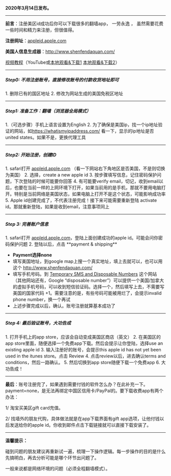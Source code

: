 **2020年3月14日发布。**

<hr class="wp-block-separator"/>

**前言**：注册美区id成功后你可以下载很多的翻墙app， 一劳永逸 ， 虽然需要花费一些时间和精力来注册，但很值得。

**注册网址**：<a href="http://appleid.apple.com ">appleid.apple.com </a>

**美国人信息生成器**：<a href="http://www.shenfendaquan.com/" target="_blank" rel="noreferrer noopener" aria-label="http://www.shenfendaquan.com/（在新窗口打开）">http://www.shenfendaquan.com/</a>

[视频教程](https://www.youtube.com/watch?v=nmdd-MFEu6k)（YouTube或[本地观看&下载1](https://tr101.free4444.xyz/Us-Apple-ID-registration-method.mp4) [本地观看&下载2](https://tr61.free4444.xyz/Us-Apple-ID-registration-method.mp4)） 

<hr class="wp-block-separator"/>
<h5>Step0: 不用注册账号，直接修改账号的付款收货地址即可</h5>
1. 删除已有的国区地址
2. 修改为网站生成的美国免税区地址

<hr class="wp-block-separator"/>
<h5>Step1: 准备工作：翻墙（浏览器全局模式）</h5>
1.（可选步骤）手机上语言设置为English
2. 为了确保是美国ip，找一个ip地址验证的网站，如<a href="https://whatismyipaddress.com/" target="_blank" rel="noreferrer noopener" aria-label="￼https://whatismyipaddress.com（在新窗口打开）">https://whatismyipaddress.com/</a> 看一下，显示的ip地址是否united states。如果不是，更换代理工具

<hr class="wp-block-separator"/>
<h5>Step2: 开始注册，创建ID</h5>
1. safari打开 <a href="http://appleid.apple.com" target="_blank" rel="noreferrer noopener" aria-label="（在新窗口打开）">appleid.apple.com</a> （看一下网站右下角地区是否美国，不是则切换为美国）
2. 选择，create a new apple id
3. 按步骤填写信息，记住密码保护问题，下次登陆的时候可能要你回答
4. 有可能要verify email，切记，收到email以后，也要在当前一样的上网环境下打开，如果当前用的是手机，那就不要用电脑打开。特别是当前网络是美国状态，如果电脑上打开不是这个状态，可能影响成功率
5. Apple id创建完成了，不代表注册完成！接下来可能需要重新登陆 activate id。那就重新登陆，如果是收到email，注意事项同上

<hr class="wp-block-separator"/>
<h5>Step 3: 完善账户信息</h5>
1. safari打开 <a href="http://appleid.apple.com" target="_blank" rel="noreferrer noopener" aria-label="appleid.apple.com（在新窗口打开）">appleid.apple.com</a>，登陆上面创建成功的apple id。可能会问你密码保护问题
2. 登陆以后，点击 **payment &amp; shipping** 

- **Payment选择none**
- 填写美国地址，到google map上搜一个真实地址，填上去就可以，也可以用这个 <a href="http://www.shenfendaquan.com/ " target="_blank" rel="noreferrer noopener" aria-label="http://www.shenfendaquan.com/ （在新窗口打开）">http://www.shenfendaquan.com/ </a>
- 填写手机号码。到 <a rel="noreferrer noopener" aria-label="（在新窗口打开）" href="https://smsreceivefree.com/country/usa" target="_blank">Temporary SMS and Disposable Numbers</a> 这个网站（其他网站还有，Google “disposable number”）可以提供一个美国/加拿大的虚拟手机号码，可以收到短信验证码。选择一个，然后填写上去，不需要写美国的国家代码 +1。需要注意的是，有些号码可能被用烂了，会提示invalid phone number，换一个再试
- 上述步骤完成以后，确认。账号注册就算基本成功了

<hr class="wp-block-separator"/>
<h5>Step 4: 最后验证账号，大功告成</h5>
1. 打开手机上的app store，应该会自动变成美国区商店（英文）
2. 在美国区的app store里面，随便选择一个免费app下载。然后会提示让你登陆，选择use an existing apple id
3. 输入注册好的账号，会提示this apple id has not yet been used in the itunes store。点击 Review
4. 点击review以后，进去确认terms and conditions，然后一路确认。
5. 然后切换到app store随便下载一个免费app
6. 大功告成！

<hr class="wp-block-separator"/>

**最后**：账号注册完了，如果遇到需要付钱的软件怎么办？在此补充一下。payment=none，是无法再绑定中国区信用卡/PayPal的。要下载收费app有两个办法：

1/ 淘宝买美区gift card充值。

2/ 找墙外的朋友代购，具体做法就是在app下载界面有gift app选项，让他付钱以后发送给你的apple id。你收到邮件点击下载链接就可以直接下载安装了。

<hr class="wp-block-separator"/>

**温馨提示：**

碰到问题的朋友建议再重新试一遍，梳理一下操作逻辑。每一步操作的目的是什么先搞明白，再去分析可能是哪个环节出问题了。

一般来说都是网络环境的问题（必须全程翻墙模式）。